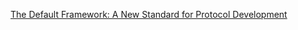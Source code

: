 [The Default Framework: A New Standard for Protocol Development](https://palm-cause-2bd.notion.site/The-Default-Framework-A-New-Standard-for-Protocol-Development-7f8ace6d263c4303b108dc5f8c3055b1)